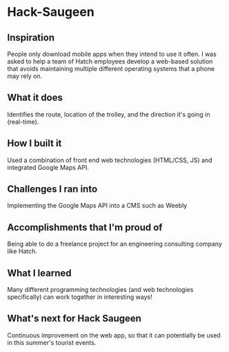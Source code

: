 # Hack-Saugeen

## Inspiration

People only download mobile apps when they intend to use it often. I was asked to help a team of Hatch employees develop a web-based solution that avoids maintaining multiple different operating systems that a phone may rely on.

## What it does
Identifies the route, location of the trolley, and the direction it's going in (real-time).

## How I built it
Used a combination of front end web technologies (HTML/CSS, JS) and integrated Google Maps API.

## Challenges I ran into
Implementing the Google Maps API into a CMS such as Weebly

## Accomplishments that I'm proud of
Being able to do a freelance project for an engineering consulting company like Hatch.

## What I learned
Many different programming technologies (and web technologies specifically) can work together in interesting ways!

## What's next for Hack Saugeen
Continuous improvement on the web app, so that it can potentially be used in this summer's tourist events.
